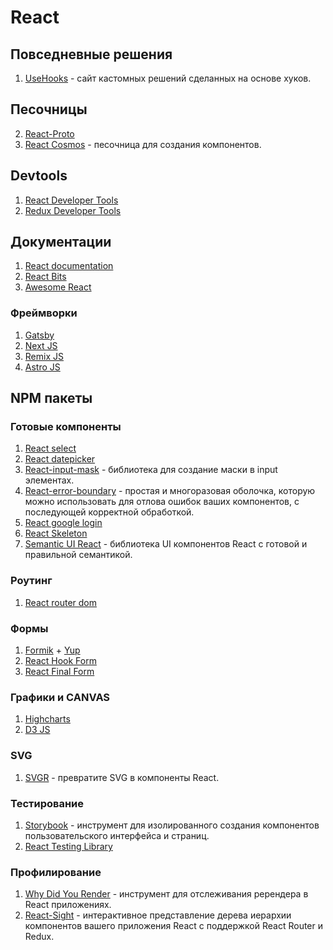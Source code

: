 # React

## Повседневные решения

1. [UseHooks](https://usehooks.com/) - сайт кастомных решений сделанных на основе хуков.

## Песочницы

2. [React-Proto](https://react-proto.github.io/react-proto/)
3. [React Cosmos](https://reactcosmos.org/) - песочница для создания компонентов.

## Devtools

1. [React Developer Tools](https://chrome.google.com/webstore/detail/react-developer-tools/fmkadmapgofadopljbjfkapdkoienihi?hl=ru)
2. [Redux Developer Tools](https://github.com/reduxjs/redux-devtools)

## Документации

1. [React documentation](https://reactjs.org/docs)
2. [React Bits](https://vasanthk.gitbooks.io/react-bits/)
3. [Awesome React](https://github.com/enaqx/awesome-react)

### Фреймворки

1. [Gatsby](https://www.gatsbyjs.com/)
2. [Next JS](https://nextjs.org/)
3. [Remix JS](https://remix.run/)
4. [Astro JS](https://astro.build/)

## NPM пакеты

### Готовые компоненты

1. [React select](https://react-select.com/home)
2. [React datepicker](https://reactdatepicker.com/)
3. [React-input-mask](https://www.npmjs.com/package/react-input-mask) - библиотека для создание маски в input элементах.
4. [React-error-boundary](https://www.npmjs.com/package/react-error-boundary) - простая и многоразовая оболочка,
   которую можно использовать для отлова ошибок ваших компонентов, с последующей корректной обработкой.
5. [React google login](https://www.npmjs.com/package/react-google-login)
6. [React Skeleton](https://skeletonreact.com/)
7. [Semantic UI React](https://react.semantic-ui.com/) - библиотека UI компонентов React с готовой и правильной семантикой.

### Роутинг

1. [React router dom](https://v6.reactrouter.com/)

### Формы

1. [Formik](https://formik.org/) + [Yup](https://github.com/jquense/yup)
2. [React Hook Form](https://react-hook-form.com/)
3. [React Final Form](https://final-form.org/react)

### Графики и CANVAS

1. [Highcharts](https://www.highcharts.com/)
2. [D3 JS](https://d3js.org/)

### SVG

1. [SVGR](https://react-svgr.com/) - превратите SVG в компоненты React.

### Тестирование

1. [Storybook](https://storybook.js.org/) - инструмент для изолированного создания компонентов пользовательского интерфейса и страниц.
2. [React Testing Library](https://testing-library.com/docs/react-testing-library/intro/)

### Профилирование

1. [Why Did You Render](https://github.com/welldone-software/why-did-you-render/) - инструмент для отслеживания ререндера в React приложениях.
2. [React-Sight](https://github.com/React-Sight/React-Sight) - интерактивное представление дерева иерархии компонентов вашего приложения React с поддержкой React Router и Redux.
